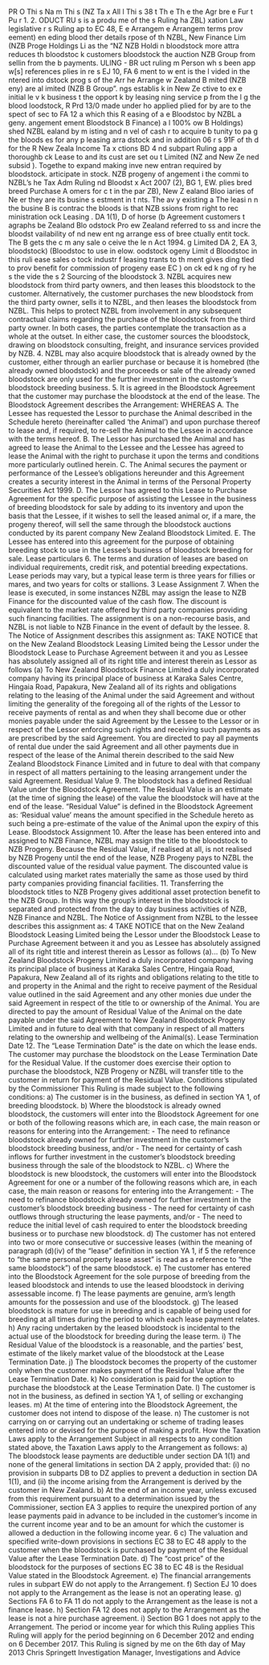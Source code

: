 PR O Thi s Na m Thi s (NZ Ta x All l Thi s 38 t Th e Th e the Agr bre e Fur t Pu r 1. 2. ODUCT RU s is a produ me of the s Ruling ha ZBL) xation Law legislative r s Ruling ap to EC 48, E e Arrangem e Arrangem terms prov eement) en eding blood ther details rpose of th NZBL, New Finance Lim (NZB Proge Holdings Li as the “NZ NZB Holdi n bloodstock more attra reduces th bloodstoc k customers bloodstock the auction NZB Group from sellin from the b payments. ULING - BR uct ruling m Person wh s been app w\[s\] references plies in re s EJ 10, FA 6 ment to w ent is the l vided in the ntered into dstock prog s of the Arr he Arrange w Zealand B mited (NZB eny) are al imited (NZB B Group”. ngs establis k in New Ze ctive to ex e initial le v k business t the opport k by leasing ning service p from the l g the blood loodstock, R Prd 13/0 made under ho applied plied for by are to the spect of sec to FA 12 a which this R easing of a e Bloodstoc by NZBL a geny. angement ement Bloodstock B Finance) a l 100% ow B Holdings) shed NZBL ealand by m isting and n vel of cash r to acquire b tunity to pa g the bloods es for any p leasing arra dstock and in addition 06 r s 91F of th d for the R New Zeala Income Ta x ctions BD 4 nd subpart Ruling app a thoroughb ck Lease to and its cust are set ou t Limited (NZ and New Ze ned subsid ). Togethe to expand making inve new entran required by bloodstock. articipate in stock. NZB progeny of angement i the commi to NZBL’s he Tax Adm Ruling nd Bloodst x Act 2007 (2), BG 1, EW. plies bred breed Purchase A omers for c t in the par ZB), New Z ealand Bloo iaries of Ne er they are its busine s estment in t nts. The av y existing a The leasi n n the busine B is contrac the bloods is that NZB ssions from right to rec ministration ock Leasing . DA 1(1), D of horse (b Agreement customers t agraphs be Zealand Blo odstock Pro ew Zealand referred to ss and incre the bloodst vailability of nd new ent ng arrange ess of bree ctually entit tock. The B gets the c m any sale o ceive the le n Act 1994. g Limited DA 2, EA 3, bloodstock) (Bloodstoc to use in elow. oodstock ogeny Limit d Bloodstoc in this ruli ease sales o tock industr f leasing trants to th ment gives ding tled to prov benefit for commission of progeny ease EC ) on ck ed k ng of ry he s the vide the s 2 Sourcing of the bloodstock 3. NZBL acquires new bloodstock from third party owners, and then leases this bloodstock to the customer. Alternatively, the customer purchases the new bloodstock from the third party owner, sells it to NZBL, and then leases the bloodstock from NZBL. This helps to protect NZBL from involvement in any subsequent contractual claims regarding the purchase of the bloodstock from the third party owner. In both cases, the parties contemplate the transaction as a whole at the outset. In either case, the customer sources the bloodstock, drawing on bloodstock consulting, freight, and insurance services provided by NZB. 4. NZBL may also acquire bloodstock that is already owned by the customer, either through an earlier purchase or because it is homebred (the already owned bloodstock) and the proceeds or sale of the already owned bloodstock are only used for the further investment in the customer’s bloodstock breeding business. 5. It is agreed in the Bloodstock Agreement that the customer may purchase the bloodstock at the end of the lease. The Bloodstock Agreement describes the Arrangement: WHEREAS A. The Lessee has requested the Lessor to purchase the Animal described in the Schedule hereto (hereinafter called ‘the Animal’) and upon purchase thereof to lease and, if required, to re-sell the Animal to the Lessee in accordance with the terms hereof. B. The Lessor has purchased the Animal and has agreed to lease the Animal to the Lessee and the Lessee has agreed to lease the Animal with the right to purchase it upon the terms and conditions more particularly outlined herein. C. The Animal secures the payment or performance of the Lessee’s obligations hereunder and this Agreement creates a security interest in the Animal in terms of the Personal Property Securities Act 1999. D. The Lessor has agreed to this Lease to Purchase Agreement for the specific purpose of assisting the Lessee in the business of breeding bloodstock for sale by adding to its inventory and upon the basis that the Lessee, if it wishes to sell the leased animal or, if a mare, the progeny thereof, will sell the same through the bloodstock auctions conducted by its parent company New Zealand Bloodstock Limited. E. The Lessee has entered into this agreement for the purpose of obtaining breeding stock to use in the Lessee’s business of bloodstock breeding for sale. Lease particulars 6. The terms and duration of leases are based on individual requirements, credit risk, and potential breeding expectations. Lease periods may vary, but a typical lease term is three years for fillies or mares, and two years for colts or stallions. 3 Lease Assignment 7. When the lease is executed, in some instances NZBL may assign the lease to NZB Finance for the discounted value of the cash flow. The discount is equivalent to the market rate offered by third party companies providing such financing facilities. The assignment is on a non-recourse basis, and NZBL is not liable to NZB Finance in the event of default by the lessee. 8. The Notice of Assignment describes this assignment as: TAKE NOTICE that on the New Zealand Bloodstock Leasing Limited being the Lessor under the Bloodstock Lease to Purchase Agreement between it and you as Lessee has absolutely assigned all of its right title and interest therein as Lessor as follows (a) To New Zealand Bloodstock Finance Limited a duly incorporated company having its principal place of business at Karaka Sales Centre, Hingaia Road, Papakura, New Zealand all of its rights and obligations relating to the leasing of the Animal under the said Agreement and without limiting the generality of the foregoing all of the rights of the Lessor to receive payments of rental as and when they shall become due or other monies payable under the said Agreement by the Lessee to the Lessor or in respect of the Lessor enforcing such rights and receiving such payments as are prescribed by the said Agreement. You are directed to pay all payments of rental due under the said Agreement and all other payments due in respect of the lease of the Animal therein described to the said New Zealand Bloodstock Finance Limited and in future to deal with that company in respect of all matters pertaining to the leasing arrangement under the said Agreement. Residual Value 9. The bloodstock has a defined Residual Value under the Bloodstock Agreement. The Residual Value is an estimate (at the time of signing the lease) of the value the bloodstock will have at the end of the lease. “Residual Value” is defined in the Bloodstock Agreement as: ‘Residual value’ means the amount specified in the Schedule hereto as such being a pre-estimate of the value of the Animal upon the expiry of this Lease. Bloodstock Assignment 10. After the lease has been entered into and assigned to NZB Finance, NZBL may assign the title to the bloodstock to NZB Progeny. Because the Residual Value, if realised at all, is not realised by NZB Progeny until the end of the lease, NZB Progeny pays to NZBL the discounted value of the residual value payment. The discounted value is calculated using market rates materially the same as those used by third party companies providing financial facilities. 11. Transferring the bloodstock titles to NZB Progeny gives additional asset protection benefit to the NZB Group. In this way the group’s interest in the bloodstock is separated and protected from the day to day business activities of NZB, NZB Finance and NZBL. The Notice of Assignment from NZBL to the lessee describes this assignment as: 4 TAKE NOTICE that on the New Zealand Bloodstock Leasing Limited being the Lessor under the Bloodstock Lease to Purchase Agreement between it and you as Lessee has absolutely assigned all of its right title and interest therein as Lessor as follows (a)... (b) To New Zealand Bloodstock Progeny Limited a duly incorporated company having its principal place of business at Karaka Sales Centre, Hingaia Road, Papakura, New Zealand all of its rights and obligations relating to the title to and property in the Animal and the right to receive payment of the Residual value outlined in the said Agreement and any other monies due under the said Agreement in respect of the title to or ownership of the Animal. You are directed to pay the amount of Residual Value of the Animal on the date payable under the said Agreement to New Zealand Bloodstock Progeny Limited and in future to deal with that company in respect of all matters relating to the ownership and wellbeing of the Animal(s). Lease Termination Date 12. The “Lease Termination Date” is the date on which the lease ends. The customer may purchase the bloodstock on the Lease Termination Date for the Residual Value. If the customer does exercise their option to purchase the bloodstock, NZB Progeny or NZBL will transfer title to the customer in return for payment of the Residual Value. Conditions stipulated by the Commissioner This Ruling is made subject to the following conditions: a) The customer is in the business, as defined in section YA 1, of breeding bloodstock. b) Where the bloodstock is already owned bloodstock, the customers will enter into the Bloodstock Agreement for one or both of the following reasons which are, in each case, the main reason or reasons for entering into the Arrangement: - The need to refinance bloodstock already owned for further investment in the customer’s bloodstock breeding business, and/or - The need for certainty of cash inflows for further investment in the customer’s bloodstock breeding business through the sale of the bloodstock to NZBL. c) Where the bloodstock is new bloodstock, the customers will enter into the Bloodstock Agreement for one or a number of the following reasons which are, in each case, the main reason or reasons for entering into the Arrangement: - The need to refinance bloodstock already owned for further investment in the customer’s bloodstock breeding business - The need for certainty of cash outflows through structuring the lease payments, and/or - The need to reduce the initial level of cash required to enter the bloodstock breeding business or to purchase new bloodstock. d) The customer has not entered into two or more consecutive or successive leases (within the meaning of paragraph (d)(iv) of the “lease” definition in section YA 1, if 5 the reference to “the same personal property lease asset” is read as a reference to “the same bloodstock”) of the same bloodstock. e) The customer has entered into the Bloodstock Agreement for the sole purpose of breeding from the leased bloodstock and intends to use the leased bloodstock in deriving assessable income. f) The lease payments are genuine, arm’s length amounts for the possession and use of the bloodstock. g) The leased bloodstock is mature for use in breeding and is capable of being used for breeding at all times during the period to which each lease payment relates. h) Any racing undertaken by the leased bloodstock is incidental to the actual use of the bloodstock for breeding during the lease term. i) The Residual Value of the bloodstock is a reasonable, and the parties’ best, estimate of the likely market value of the bloodstock at the Lease Termination Date. j) The bloodstock becomes the property of the customer only when the customer makes payment of the Residual Value after the Lease Termination Date. k) No consideration is paid for the option to purchase the bloodstock at the Lease Termination Date. l) The customer is not in the business, as defined in section YA 1, of selling or exchanging leases. m) At the time of entering into the Bloodstock Agreement, the customer does not intend to dispose of the lease. n) The customer is not carrying on or carrying out an undertaking or scheme of trading leases entered into or devised for the purpose of making a profit. How the Taxation Laws apply to the Arrangement Subject in all respects to any condition stated above, the Taxation Laws apply to the Arrangement as follows: a) The bloodstock lease payments are deductible under section DA 1(1) and none of the general limitations in section DA 2 apply, provided that: (i) no provision in subparts DB to DZ applies to prevent a deduction in section DA 1(1), and (ii) the income arising from the Arrangement is derived by the customer in New Zealand. b) At the end of an income year, unless excused from this requirement pursuant to a determination issued by the Commissioner, section EA 3 applies to require the unexpired portion of any lease payments paid in advance to be included in the customer’s income in the current income year and to be an amount for which the customer is allowed a deduction in the following income year. 6 c) The valuation and specified write-down provisions in sections EC 38 to EC 48 apply to the customer when the bloodstock is purchased by payment of the Residual Value after the Lease Termination Date. d) The “cost price” of the bloodstock for the purposes of sections EC 38 to EC 48 is the Residual Value stated in the Bloodstock Agreement. e) The financial arrangements rules in subpart EW do not apply to the Arrangement. f) Section EJ 10 does not apply to the Arrangement as the lease is not an operating lease. g) Sections FA 6 to FA 11 do not apply to the Arrangement as the lease is not a finance lease. h) Section FA 12 does not apply to the Arrangement as the lease is not a hire purchase agreement. i) Section BG 1 does not apply to the Arrangement. The period or income year for which this Ruling applies This Ruling will apply for the period beginning on 6 December 2012 and ending on 6 December 2017. This Ruling is signed by me on the 6th day of May 2013 Chris Springett Investigation Manager, Investigations and Advice